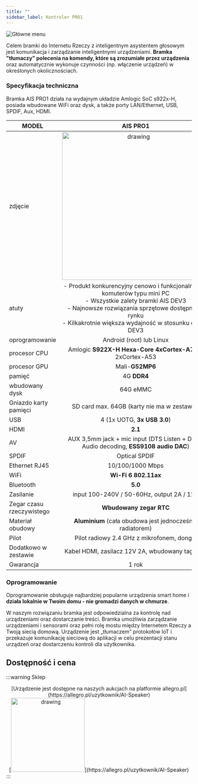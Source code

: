 ```yaml
---
title: ""
sidebar_label: Kontroler PRO1
---
```


![Główne menu](/img/AIS-PRO-1/PRO1.png)

Celem bramki do Internetu Rzeczy z inteligentnym asystentem głosowym jest komunikacja i zarządzanie inteligentnymi urządzeniami. **Bramka "tłumaczy" polecenia na komendy, które są zrozumiałe przez urządzenia** oraz automatycznie wykonuje czynności (np. włączenie urządzeń) w określonych okolicznościach.


### Specyfikacja techniczna

Bramka AIS PRO1 działa na wydajnym układzie Amlogic SoC s922x-H, posiada wbudowane WiFi oraz dysk, a także porty LAN/Ethernet, USB, SPDIF, Aux, HDMI.

| MODEL                 | AIS PRO1 <span class="mdi mdi-professional-hexagon"></span>
|-----------------------|:------------------------------:
| zdjęcie               | <img src="/img/en/bramka/ais_pro1_in_box.jpg" alt="drawing" width="400px"/>
| atuty                 | - Produkt konkurencyjny cenowo i funkcjonalnie dla komuterów typu mini PC <br/> - Wszystkie zalety bramki AIS DEV3 <br/> - Najnowsze rozwiązania sprzętowe dostępne na rynku <br/> - Kilkakrotnie większa wydajność w stosunku do AIS DEV3
| oprogramowanie        | Android (root) lub Linux
| procesor CPU          | Amlogic **S922X-H Hexa-Core 4xCortex-A73** + 2xCortex-A53
| procesor GPU          | Mali-**G52MP6**  
| pamięć                | 4G **DDR4**
| wbudowany dysk        | 64G eMMC
| Gniazdo karty pamięci | SD card max. 64GB (karty nie ma w zestawie)
| USB                   | 4 (1x UOTG, **3x USB 3.0**)
| HDMI                  | **2.1**
| AV                    | AUX 3,5mm jack + mic input (DTS Listen + Dolby Audio decoding, **ESS9108 audio DAC**)
| SPDIF                 | Optical SPDIF
| Ethernet RJ45         | 10/100/1000 Mbps
| WiFi                  | **Wi-Fi 6  802.11ax**
| Bluetooth             | **5.0**
| Zasilanie             | input 100-240V / 50-60Hz, output 2A / 12V
| Zegar czasu rzeczywistego | **Wbudowany zegar RTC**
| Materiał obudowy      | **Aluminium** (cała obudowa jest jednocześnie radiatorem)
| Pilot                 | Pilot radiowy 2.4 GHz z mikrofonem, dongle
| Dodatkowo w zestawie  | Kabel HDMI, zasilacz 12V 2A, wbudowany tag NFC  
| Gwarancja             | 1 rok           


### Oprogramowanie

Oprogramowanie obsługuje najbardziej popularne urządzenia smart home i **działa lokalnie w Twoim domu - nie gromadzi danych w chmurze**.

W naszym rozwiązaniu bramka jest odpowiedzialna za kontrolę nad urządzeniami oraz dostarczanie treści.
Bramka umożliwia zarządzanie urządzeniami i sensorami oraz pełni rolę mostu między Internetem Rzeczy a Twoją siecią domową. Urządzenie jest „tłumaczem” protokołów IoT i przekazuje komunikację sieciową do aplikacji w celu prezentacji stanu urządzeń oraz dostarczeniu kontroli dla użytkownika.

 ## Dostępność i cena

:::warning Sklep
<center>
[Urządzenie jest dostępne na naszych aukcjach na platformie allegro.pl](https://allegro.pl/uzytkownik/AI-Speaker)
<br/>
[<img src="/img/allegro.png" alt="drawing" width="200"/>](https://allegro.pl/uzytkownik/AI-Speaker)
</center>
:::
